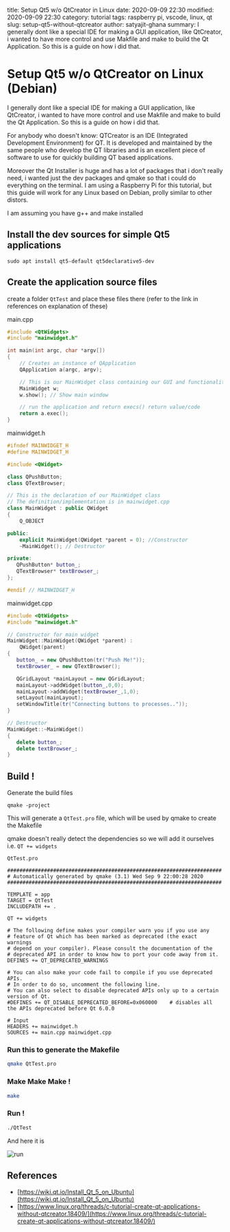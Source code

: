 title: Setup Qt5 w/o QtCreator in Linux
date: 2020-09-09 22:30
modified: 2020-09-09 22:30
category: tutorial
tags: raspberry pi, vscode, linux, qt
slug: setup-qt5-without-qtcreator
author: satyajit-ghana
summary: I generally dont like a special IDE for making a GUI application, like QtCreator, i wanted to have more control and use Makfile and make to build the Qt Application. So this is a guide on how i did that.

# Setup Qt5 w/o QtCreator on Linux (Debian)

I generally dont like a special IDE for making a GUI application, like QtCreator, i wanted to have more control and use Makfile and make to build the Qt Application. So this is a guide on how i did that.

For anybody who doesn't know:
QTCreator is an IDE (Integrated Development Environment) for QT. It is developed and maintained by the same people who develop the QT libraries and is an excellent piece of software to use for quickly building QT based applications.

Moreover the Qt Installer is huge and has a lot of packages that i don't really need, i wanted just the dev packages and qmake so that i could do everything on the terminal. I am using a Raspberry Pi for this tutorial, but this guide will work for any Linux based on Debian, prolly similar to other distors.

I am assuming you have g++ and make installed

## Install the dev sources for simple Qt5 applications

```shell
sudo apt install qt5-default qt5declarative5-dev
```

## Create the application source files

create a folder `QtTest` and place these files there (refer to the link in references on explanation of these)

main.cpp

```cpp
#include <QtWidgets>
#include "mainwidget.h"

int main(int argc, char *argv[])
{
    // Creates an instance of QApplication
    QApplication a(argc, argv);

    // This is our MainWidget class containing our GUI and functionality
    MainWidget w;
    w.show(); // Show main window

    // run the application and return execs() return value/code
    return a.exec();
}
```

mainwidget.h

```cpp
#ifndef MAINWIDGET_H
#define MAINWIDGET_H

#include <QWidget>

class QPushButton;
class QTextBrowser;

// This is the declaration of our MainWidget class
// The definition/implementation is in mainwidget.cpp
class MainWidget : public QWidget
{
    Q_OBJECT

public:
    explicit MainWidget(QWidget *parent = 0); //Constructor
    ~MainWidget(); // Destructor

private:
   QPushButton* button_;
   QTextBrowser* textBrowser_;
};

#endif // MAINWIDGET_H
```

mainwidget.cpp

```cpp
#include <QtWidgets>
#include "mainwidget.h"

// Constructor for main widget
MainWidget::MainWidget(QWidget *parent) :
    QWidget(parent)
{
   button_ = new QPushButton(tr("Push Me!"));
   textBrowser_ = new QTextBrowser();

   QGridLayout *mainLayout = new QGridLayout;
   mainLayout->addWidget(button_,0,0);
   mainLayout->addWidget(textBrowser_,1,0);
   setLayout(mainLayout);
   setWindowTitle(tr("Connecting buttons to processes.."));
}

// Destructor
MainWidget::~MainWidget()
{
   delete button_;
   delete textBrowser_;
}
```

## Build !

Generate the build files

```shell
qmake -project
```

This will generate a `QtTest.pro` file, which will be used by qmake to create the Makefile

qmake doesn't really detect the dependencies so we will add it ourselves i.e. `QT += widgets`

`QtTest.pro`

```text
######################################################################
# Automatically generated by qmake (3.1) Wed Sep 9 22:00:28 2020
######################################################################

TEMPLATE = app
TARGET = QtTest
INCLUDEPATH += .

QT += widgets

# The following define makes your compiler warn you if you use any
# feature of Qt which has been marked as deprecated (the exact warnings
# depend on your compiler). Please consult the documentation of the
# deprecated API in order to know how to port your code away from it.
DEFINES += QT_DEPRECATED_WARNINGS

# You can also make your code fail to compile if you use deprecated APIs.
# In order to do so, uncomment the following line.
# You can also select to disable deprecated APIs only up to a certain version of Qt.
#DEFINES += QT_DISABLE_DEPRECATED_BEFORE=0x060000    # disables all the APIs deprecated before Qt 6.0.0

# Input
HEADERS += mainwidget.h
SOURCES += main.cpp mainwidget.cpp

```

### Run this to generate the Makefile

```bash
qmake QtTest.pro
```

### Make Make Make !

```bash
make
```

### Run !

```bash
./QtTest
```

And here it is

![run]({attach}run-qt5-app.png)

## References

-   [https://wiki.qt.io/Install_Qt_5_on_Ubuntu](https://wiki.qt.io/Install_Qt_5_on_Ubuntu)
-   [https://www.linux.org/threads/c-tutorial-create-qt-applications-without-qtcreator.18409/](https://www.linux.org/threads/c-tutorial-create-qt-applications-without-qtcreator.18409/)
